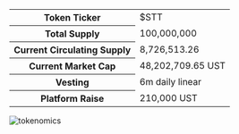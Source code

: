 <table>
  <tbody>
    <tr>
      <th>Token Ticker</th>
      <td>$STT</td>
    </tr>
    <tr>
      <th>Total Supply</th>
      <td>100,000,000</td>
    </tr>
    <tr>
      <th>Current Circulating Supply</th>
      <td>8,726,513.26</td>
    </tr>
    <tr>
      <th>Current Market Cap</th>
      <td>48,202,709.65 UST</td>
    </tr>
    <tr>
      <th>Vesting</th>
      <td>6m daily linear</td>
    </tr>
    <tr>
      <th>Platform Raise</th>
      <td>210,000 UST</td>
    </tr>
  </tbody>
</table>

![tokenomics](https://app.starterra.io/static/media/token_distrubition.d9d48cf1.png)
